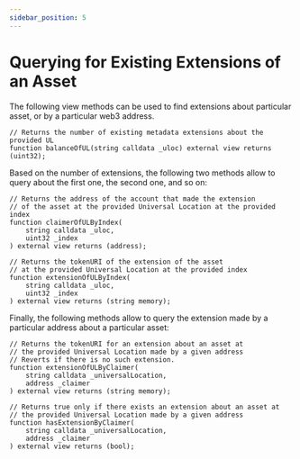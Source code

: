 ```yaml
---
sidebar_position: 5
---
```

# Querying for Existing Extensions of an Asset

The following view methods can be used to find extensions about particular asset, or by a particular web3 address.

```solidity
// Returns the number of existing metadata extensions about the provided UL
function balanceOfUL(string calldata _uloc) external view returns (uint32);
```

Based on the number of extensions, the following two methods allow to query about the first one, the second one, and so on:

```solidity
// Returns the address of the account that made the extension
// of the asset at the provided Universal Location at the provided index
function claimerOfULByIndex(
    string calldata _uloc,
    uint32 _index
) external view returns (address);

// Returns the tokenURI of the extension of the asset
// at the provided Universal Location at the provided index
function extensionOfULByIndex(
    string calldata _uloc,
    uint32 _index
) external view returns (string memory);
```

Finally, the following methods allow to query the extension made by a particular address about a particular asset:

```solidity
// Returns the tokenURI for an extension about an asset at
// the provided Universal Location made by a given address
// Reverts if there is no such extension.
function extensionOfULByClaimer(
    string calldata _universalLocation,
    address _claimer
) external view returns (string memory);

// Returns true only if there exists an extension about an asset at
// the provided Universal Location made by a given address
function hasExtensionByClaimer(
    string calldata _universalLocation,
    address _claimer
) external view returns (bool);
```
